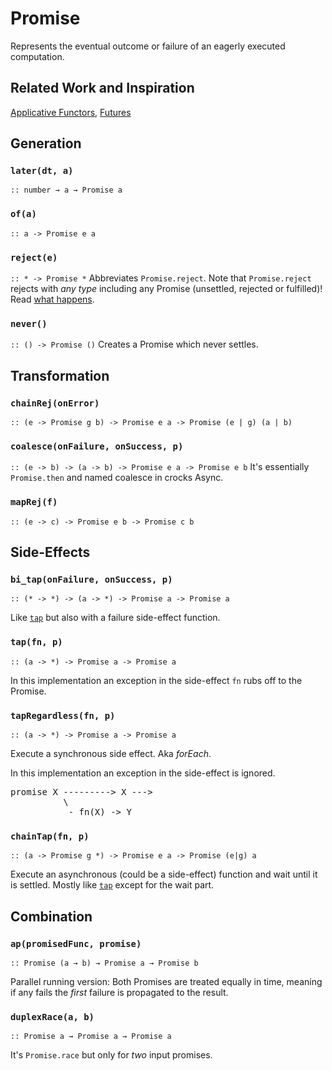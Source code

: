 Promise
=======

Represents the eventual outcome or failure of an eagerly executed computation.

Related Work and Inspiration
----------------------------
[Applicative Functors](junker-apfun), [Futures](funfix-futures-api)
 
 [junker.apfun]: https://medium.com/@JosephJnk/an-introduction-to-applicative-functors-aea966799b1d
 [funfix-futures-api]: https://funfix.org/api/exec/classes/future.html
 
Generation
----------

### `later(dt, a)`
`:: number → a → Promise a`

### `of(a)`
`:: a -> Promise e a`

### `reject(e)`
`:: * -> Promise *`
Abbreviates `Promise.reject`. Note that `Promise.reject` rejects with *any type* including any Promise (unsettled, rejected or fulfilled)! Read [what happens][rejected-promise].

### `never()`
`:: () -> Promise ()`
Creates a Promise which never settles.

Transformation
-----------

### `chainRej(onError)`
`:: (e -> Promise g b) -> Promise e a -> Promise (e | g) (a | b)`

### `coalesce(onFailure, onSuccess, p)`
`:: (e -> b) -> (a -> b) -> Promise e a -> Promise e b`
It's essentially `Promise.then` and named coalesce in crocks Async.

### `mapRej(f)`
`:: (e -> c) -> Promise e b -> Promise c b`

Side-Effects
-----------

### `bi_tap(onFailure, onSuccess, p)`
`:: (* -> *) -> (a -> *) -> Promise a -> Promise a` 

Like [`tap`](#tap-fn-p) but also with a failure side-effect function.

### `tap(fn, p)`
`:: (a -> *) -> Promise a -> Promise a` 

In this implementation an exception in the side-effect `fn` rubs off to the Promise.

### `tapRegardless(fn, p)`
`:: (a -> *) -> Promise a -> Promise a` 

Execute a synchronous side effect. Aka *forEach*.

In this implementation an exception in the side-effect is ignored.
<pre>
promise X ---------> X --->
          \
           - fn(X) -> Y
</pre>

### `chainTap(fn, p)`
`:: (a -> Promise g *) -> Promise e a -> Promise (e|g) a`

Execute an asynchronous (could be a side-effect) function and wait until it is settled.
Mostly like [`tap`](#tap-fn-p) except for the wait part.

Combination
---------------

### `ap(promisedFunc, promise)`
`:: Promise (a → b) → Promise a → Promise b`

Parallel running version: Both Promises are treated equally in time, meaning if any fails the *first* failure is propagated to the result.

### `duplexRace(a, b)`
`:: Promise a → Promise a → Promise a`

It's `Promise.race` but only for *two* input promises.

[rejected-promise]:https://stackoverflow.com/questions/39197769/what-happens-if-i-reject-a-promise-with-another-promise-value
